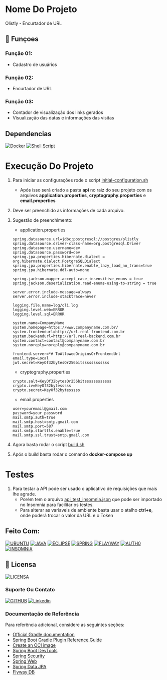 # Nome Do Projeto

Olistly - Encurtador de URL

## 🔧 Funçoes

### Função 01:
- Cadastro de usuários

### Função 02:
- Encurtador de URL

### Função 03:
- Contador de visualização dos links gerados
- Visualização das datas e informações das visitas

## Dependencias 

[![Docker](https://img.shields.io/badge/Docker-0395bf?style=for-the-badge&logo=docker&logoColor=white)](https://www.docker.com/)
[![Shell Script](https://img.shields.io/badge/Shell%20Script-000000?style=for-the-badge&logo=shell&logoColor=white)](https://pt.wikipedia.org/wiki/Shell_script/)

# Execução Do Projeto

1. Para iniciar as configurações rode o script [initial-configuration.sh](initial-configuration.sh)
   * Após isso será criado a pasta **api** no raiz do seu projeto com os arquivos **application.properties**, **cryptography.properties** e **email.properties**
2. Deve ser preenchido as informações de cada arquivo.
3. Sugestão de preenchimento:
   * application.properties
   
    ```
	spring.datasource.url=jdbc:postgresql://postgres/olistly
	spring.datasource.driver-class-name=org.postgresql.Driver
	spring.datasource.username=dev
	spring.datasource.password=dev
	spring.jpa.properties.hibernate.dialect = org.hibernate.dialect.PostgreSQLDialect
	spring.jpa.properties.hibernate.enable_lazy_load_no_trans=true
	spring.jpa.hibernate.ddl-auto=none

	spring.jackson.mapper.accept_case_insensitive_enums = true 
	spring.jackson.deserialization.read-enums-using-to-string = true

	server.error.include-message=always
	server.error.include-stacktrace=never

	logging.file.name=log/cli.log
	logging.level.web=ERROR
	logging.level.sql=ERROR

	system.name=CompanyName
	system.homepage=https://www.companyname.com.br/
	system.frontendurl=http://url.real-frontend.com.br
	system.backendurl=http://url.real-backend.com.br
	system.contact=contact@companyname.com.br
	system.noreply=noreply@companyname.com.br

	frontend.server=*# ToAllowedOriginsOrFrontendUrl
	email.type=Local
	jwt.secret=KeyOf32bytesOr256bitssssssssssss
    ```
    
   * cryptography.properties
   
    ```
	crypto.salt=KeyOf32bytesOr256bitssssssssssss
	crypto.iv=KeyOf32bytesssss
	crypto.secret=KeyOf32bytesssss
    ```
    
   * email.properties
   
    ```
	user=youremail@gmail.com
	password=your_password
	mail.smtp.auth=true
	mail.smtp.host=smtp.gmail.com
	mail.smtp.port=587
	mail.smtp.starttls.enable=true
	mail.smtp.ssl.trust=smtp.gmail.com
    ```
    
4. Agora basta rodar o script [build.sh](build.sh)
5. Após o build basta rodar o comando **docker-compose up**


# Testes

1. Para testar a API pode ser usado o aplicativo de requisições que mais lhe agrade.
   * Porém tem o arquivo [api_test_insomnia.json](api_test_insomnia.json) que pode ser importado no Insomnia para facilitar os testes.
   * Para alterar as variaveis de ambiente basta usar o atalho **ctrl+e**, onde poderá trocar o valor da URL e o Token

## Feito Com:
[![UBUNTU](https://img.shields.io/badge/Ubuntu-e95420?style=for-the-badge&logo=ubuntu&logoColor=white)](https://ubuntu.com/download)
[![JAVA](https://img.shields.io/badge/Java-cc0000?style=for-the-badge&logo=java&logoColor=white)](https://www.java.com/)
[![ECLIPSE](https://img.shields.io/badge/Eclipse-2c2255?style=for-the-badge&logo=eclipse&logoColor=white)](https://www.eclipse.org/downloads/)
[![SPRING](https://img.shields.io/badge/Spring-6db33f?style=for-the-badge&logo=spring&logoColor=white)](https://spring.io/)
[![FLAYWAY](https://img.shields.io/badge/Flyway-cc0000?style=for-the-badge&logo=flyway&logoColor=white)](https://flywaydb.org/)
[![AUTH0](https://img.shields.io/badge/Auth0-000000?style=for-the-badge&logo=auth0&logoColor=white)](https://auth0.com/)
[![INSOMNIA](https://img.shields.io/badge/Insomnia-6600d8?style=for-the-badge&logo=insomnia&logoColor=white)](https://insomnia.rest/)

## 🔖 Licensa
[![LICENSA](https://img.shields.io/badge/Custom_GPL_3.0-E58080?style=for-the-badge&logo=bookstack&logoColor=white)](/LICENSE)

### Suporte Ou Contato

[![GITHUB](https://img.shields.io/badge/Github-000000?style=for-the-badge&logo=github&logoColor=white)](https://github.com/dmarlon/)
[![Linkedin](https://img.shields.io/badge/LinkedIn-0077B5?style=for-the-badge&logo=linkedin&logoColor=white)](https://www.linkedin.com/in/marlon-dauernheimer-55278073/)

### Documentação de Referência
Para referência adicional, considere as seguintes seções:

* [Official Gradle documentation](https://docs.gradle.org)
* [Spring Boot Gradle Plugin Reference Guide](https://docs.spring.io/spring-boot/docs/2.6.3/gradle-plugin/reference/html/)
* [Create an OCI image](https://docs.spring.io/spring-boot/docs/2.6.3/gradle-plugin/reference/html/#build-image)
* [Spring Boot DevTools](https://docs.spring.io/spring-boot/docs/2.6.3/reference/htmlsingle/#using-boot-devtools)
* [Spring Security](https://docs.spring.io/spring-boot/docs/2.6.3/reference/htmlsingle/#boot-features-security)
* [Spring Web](https://docs.spring.io/spring-boot/docs/2.6.3/reference/htmlsingle/#boot-features-developing-web-applications)
* [Spring Data JPA](https://docs.spring.io/spring-boot/docs/2.6.3/reference/htmlsingle/#boot-features-jpa-and-spring-data)
* [Flyway DB](https://flywaydb.org/documentation/)

